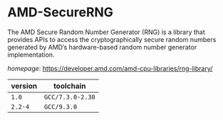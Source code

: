 # AMD-SecureRNG

The AMD Secure Random Number Generator (RNG) is a library that provides APIs to access the  cryptographically secure random numbers generated by AMD’s hardware-based random number generator implementation.

*homepage*: <https://developer.amd.com/amd-cpu-libraries/rng-library/>

version | toolchain
--------|----------
``1.0`` | ``GCC/7.3.0-2.30``
``2.2-4`` | ``GCC/9.3.0``
